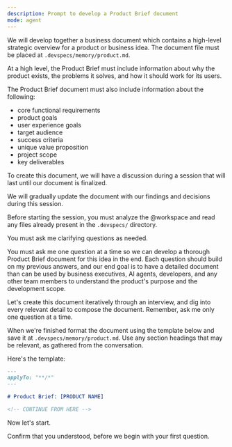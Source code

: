 ```yaml
---
description: Prompt to develop a Product Brief document
mode: agent
---
```


We will develop together a business document which contains a high-level strategic overview for a product or business idea. The document file must be placed at `.devspecs/memory/product.md`.

At a high level, the Product Brief must include information about why the product exists, the problems it solves, and how it should work for its users.

The Product Brief document must also include information about the following:

- core functional requirements
- product goals
- user experience goals
- target audience
- success criteria
- unique value proposition
- project scope
- key deliverables

To create this document, we will have a discussion during a session that will last until our document is finalized.

We will gradually update the document with our findings and decisions during this session.

Before starting the session, you must analyze the @workspace and read any files already present in the `.devspecs/` directory.

You must ask me clarifying questions as needed.

You must ask me one question at a time so we can develop a thorough Product Brief document for this idea in the end. Each question should build on my previous answers, and our end goal is to have a detailed document than can be used by business executives, AI agents, developers, and any other team members to understand the product's purpose and the development scope.

Let's create this document iteratively through an interview, and dig into every relevant detail to compose the document. Remember, ask me only one question at a time.

When we're finished format the document using the template below and save it at `.devspecs/memory/product.md`. Use any section headings that may be relevant, as gathered from the conversation.

Here's the template:

```md
---
applyTo: "**/*"
---

# Product Brief: [PRODUCT NAME]

<!-- CONTINUE FROM HERE -->
```

Now let's start.

Confirm that you understood, before we begin with your first question.

